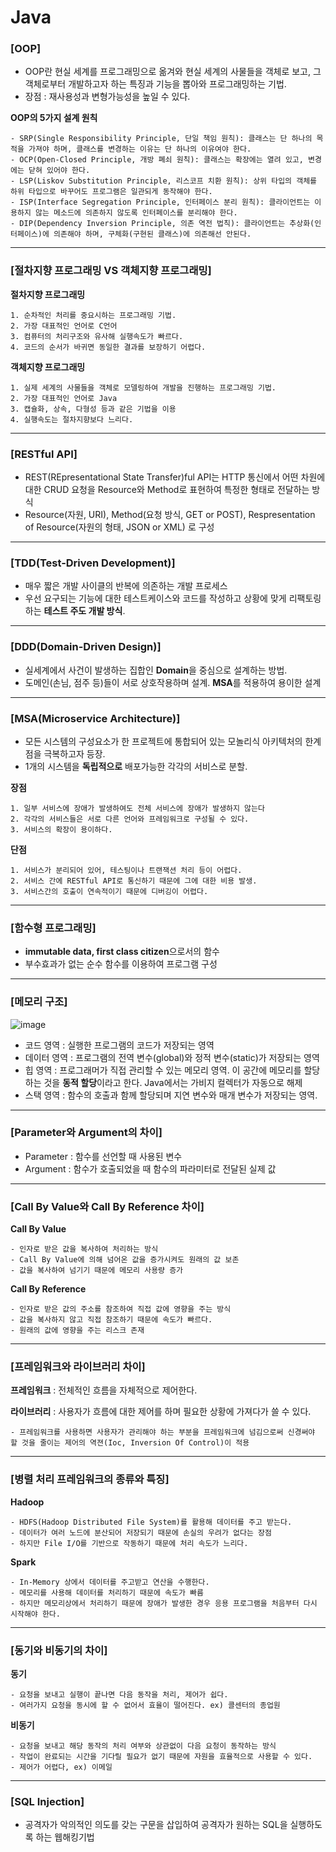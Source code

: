 # Java
### [OOP]
- OOP란 현실 세계를 프로그래밍으로 옮겨와 현실 세계의 사물들을 객체로 보고, 그 객체로부터 개발하고자 하는 특징과 기능을 뽑아와 프로그래밍하는 기법.
- 장점 : 재사용성과 변형가능성을 높일 수 있다.  
   
**OOP의 5가지 설계 원칙**
```
- SRP(Single Responsibility Principle, 단일 책임 원칙): 클래스는 단 하나의 목적을 가져야 하며, 클래스를 변경하는 이유는 단 하나의 이유여야 한다.
- OCP(Open-Closed Principle, 개방 폐쇠 원칙): 클래스는 확장에는 열려 있고, 변경에는 닫혀 있어야 한다.
- LSP(Liskov Substitution Principle, 리스코프 치환 원칙): 상위 타입의 객체를 하위 타입으로 바꾸어도 프로그램은 일관되게 동작해야 한다.
- ISP(Interface Segregation Principle, 인터페이스 분리 원칙): 클라이언트는 이용하지 않는 메소드에 의존하지 않도록 인터페이스를 분리해야 한다.
- DIP(Dependency Inversion Principle, 의존 역전 법칙): 클라이언트는 추상화(인터페이스)에 의존해야 하며, 구체화(구현된 클래스)에 의존해선 안된다.
```
---
### [절차지향 프로그래밍 VS 객체지향 프로그래밍]
**절차지향 프로그래밍**
```
1. 순차적인 처리를 중요시하는 프로그래밍 기법.
2. 가장 대표적인 언어로 C언어
3. 컴퓨터의 처리구조와 유사해 실행속도가 빠르다.
4. 코드의 순서가 바귀면 동일한 결과를 보장하기 어렵다.
```
**객체지향 프로그래밍**
```
1. 실제 세계의 사물들을 객체로 모델링하여 개발을 진행하는 프로그래밍 기법.
2. 가장 대표적인 언어로 Java
3. 캡슐화, 상속, 다형성 등과 같은 기법을 이용
4. 실행속도는 절차지향보다 느리다.
```
---
### [RESTful API]
- REST(REpresentational State Transfer)ful API는 HTTP 통신에서 어떤 차원에 대한 CRUD 요청을 Resource와 Method로 표현하여 특정한 형태로 전달하는 방식
- Resource(자원, URI), Method(요청 방식, GET or POST), Respresentation of Resource(자원의 형태, JSON or XML) 로 구성
---
### [TDD(Test-Driven Development)]
- 매우 짧은 개발 사이클의 반복에 의존하는 개발 프로세스
- 우선 요구되는 기능에 대한 테스트케이스와 코드를 작성하고 상황에 맞게 리팩토링하는 **테스트 주도 개발 방식**.
---
### [DDD(Domain-Driven Design)]
- 실세계에서 사건이 발생하는 집합인 **Domain**을 중심으로 설계하는 방법.
- 도메인(손님, 점주 등)들이 서로 상호작용하며 설계. **MSA**를 적용하여 용이한 설계
---
### [MSA(Microservice Architecture)]
- 모든 시스템의 구성요소가 한 프로젝트에 통합되어 있는 모놀리식 아키텍처의 한계점을 극복하고자 등장.
- 1개의 시스템을 **독립적으로** 배포가능한 각각의 서비스로 분할.  
  
**장점**
```
1. 일부 서비스에 장애가 발생하여도 전체 서비스에 장애가 발생하지 않는다
2. 각각의 서비스들은 서로 다른 언어와 프레임워크로 구성될 수 있다.
3. 서비스의 확장이 용이하다.
```
**단점**
```
1. 서비스가 분리되어 있어, 테스팅이나 트랜잭션 처리 등이 어렵다.
2. 서비스 간에 RESTful API로 통신하기 때문에 그에 대한 비용 발생.
3. 서비스간의 호출이 연속적이기 때문에 디버깅이 어렵다.
```
---
### [함수형 프로그래밍]
- **immutable data, first class citizen**으로서의 함수
- 부수효과가 없는 순수 함수를 이용하여 프로그램 구성
---
### [메모리 구조]
![image](https://user-images.githubusercontent.com/52438368/163808614-6f00d971-2707-4ade-8b5a-8f80d127f986.png)  
- 코드 영역 : 실행한 프로그램의 코드가 저장되는 영역
- 데이터 영역 : 프로그램의 전역 변수(global)와 정적 변수(static)가 저장되는 영역
- 힙 영역 : 프로그래머가 직접 관리할 수 있는 메모리 영역. 이 공간에 메모리를 할당하는 것을 **동적 할당**이라고 한다. Java에서는 가비지 컬렉터가 자동으로 해제
- 스택 영역 : 함수의 호출과 함께 할당되며 지연 변수와 매개 변수가 저장되는 영역.
---
### [Parameter와 Argument의 차이]
- Parameter : 함수를 선언할 때 사용된 변수
- Argument : 함수가 호출되었을 때 함수의 파라미터로 전달된 실제 값
---
### [Call By Value와 Call By Reference 차이]
**Call By Value**
```
- 인자로 받은 값을 복사하여 처리하는 방식
- Call By Value에 의해 넘어온 값을 증가시켜도 원래의 값 보존
- 값을 복사하여 넘기기 때문에 메모리 사용량 증가
```
**Call By Reference**
```
- 인자로 받은 값의 주소를 참조하여 직접 값에 영향을 주는 방식
- 값을 복사하지 않고 직접 참조하기 때문에 속도가 빠르다.
- 원래의 값에 영향을 주는 리스크 존재
```
---
### [프레임워크와 라이브러리 차이]
**프레임워크** : 전체적인 흐름을 자체적으로 제어한다.  

**라이브러리** : 사용자가 흐름에 대한 제어를 하며 필요한 상황에 가져다가 쓸 수 있다.
```
- 프레임워크를 사용하면 사용자가 관리해야 하는 부분을 프레임워크에 넘김으로써 신경써야 할 것을 줄이는 제어의 역젼(Ioc, Inversion Of Control)이 적용
```
---
### [병렬 처리 프레임워크의 종류와 특징]
**Hadoop**
```
- HDFS(Hadoop Distributed File System)를 활용해 데이터를 주고 받는다.
- 데이터가 여러 노드에 분산되어 저장되기 때문에 손실의 우려가 없다는 장점
- 하지만 File I/O를 기반으로 작동하기 때문에 처리 속도가 느리다.
```
**Spark**
```
- In-Memory 상에서 데이터를 주고받고 연산을 수행한다.
- 메모리를 사용해 데이터를 처리하기 때문에 속도가 빠름
- 하지만 메모리상에서 처리하기 때문에 장애가 발생한 경우 응용 프로그램을 처음부터 다시 시작해야 한다.
```
---
### [동기와 비동기의 차이]
**동기**
```
- 요청을 보내고 실행이 끝나면 다음 동작을 처리, 제어가 쉽다.
- 여러가지 요청을 동시에 할 수 없어서 효율이 떨어진다. ex) 콜센터의 종업원
```
**비동기**
```
- 요청을 보내고 해당 동작의 처리 여부와 상관없이 다음 요청이 동작하는 방식
- 작업이 완료되는 시간을 기다릴 필요가 없기 때문에 자원을 효율적으로 사용할 수 있다.
- 제어가 어렵다, ex) 이메일
```
---
### [SQL Injection]
- 공격자가 악의적인 의도를 갖는 구문을 삽입하여 공격자가 원하는 SQL을 실행하도록 하는 웹해킹기법
